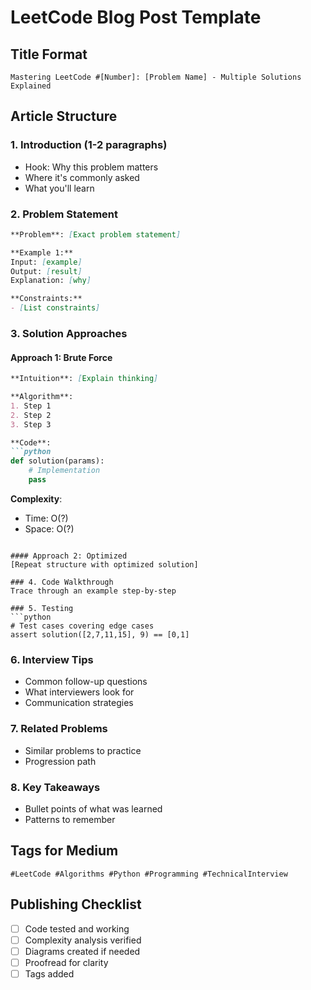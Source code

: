 # LeetCode Blog Post Template

## Title Format
`Mastering LeetCode #[Number]: [Problem Name] - Multiple Solutions Explained`

## Article Structure

### 1. Introduction (1-2 paragraphs)
- Hook: Why this problem matters
- Where it's commonly asked
- What you'll learn

### 2. Problem Statement
```markdown
**Problem**: [Exact problem statement]

**Example 1:**
Input: [example]
Output: [result]
Explanation: [why]

**Constraints:**
- [List constraints]
```

### 3. Solution Approaches

#### Approach 1: Brute Force
```markdown
**Intuition**: [Explain thinking]

**Algorithm**:
1. Step 1
2. Step 2
3. Step 3

**Code**:
```python
def solution(params):
    # Implementation
    pass
```

**Complexity**:
- Time: O(?)
- Space: O(?)
```

#### Approach 2: Optimized
[Repeat structure with optimized solution]

### 4. Code Walkthrough
Trace through an example step-by-step

### 5. Testing
```python
# Test cases covering edge cases
assert solution([2,7,11,15], 9) == [0,1]
```

### 6. Interview Tips
- Common follow-up questions
- What interviewers look for
- Communication strategies

### 7. Related Problems
- Similar problems to practice
- Progression path

### 8. Key Takeaways
- Bullet points of what was learned
- Patterns to remember

## Tags for Medium
```
#LeetCode #Algorithms #Python #Programming #TechnicalInterview
```

## Publishing Checklist
- [ ] Code tested and working
- [ ] Complexity analysis verified
- [ ] Diagrams created if needed
- [ ] Proofread for clarity
- [ ] Tags added